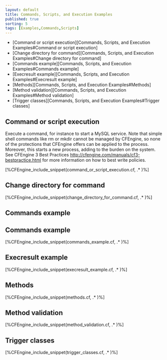 ```yaml
---
layout: default
title: Commands, Scripts, and Execution Examples 
published: true
sorting: 5
tags: [Examples,Commands,Scripts]
---
```


* [Command or script execution][Commands, Scripts, and Execution Examples#Command or script execution]
* [Change directory for command][Commands, Scripts, and Execution Examples#Change directory for command]
* [Commands example][Commands, Scripts, and Execution Examples#Commands example]
* [Execresult example][Commands, Scripts, and Execution Examples#Execresult example]
* [Methods][Commands, Scripts, and Execution Examples#Methods]
* [Method validation][Commands, Scripts, and Execution Examples#Method validation]
* [Trigger classes][Commands, Scripts, and Execution Examples#Trigger classes]

## Command or script execution ##

Execute a command, for instance to start a MySQL service. Note that simple shell commands like rm or mkdir cannot be managed by CFEngine, so none of the protections that CFEngine offers can be applied to the process. Moreover, this starts a new process, adding to the burden on the system. See CFEngine 3 Best Practices http://cfengine.com/manuals/cf3-bestpractice.html for more information on how to best write policies.


[%CFEngine_include_snippet(command_or_script_execution.cf, .* )%]

## Change directory for command


[%CFEngine_include_snippet(change_directory_for_command.cf, .* )%]

## Commands example ##

## Commands example


[%CFEngine_include_snippet(commands_example.cf, .* )%]

## Execresult example


[%CFEngine_include_snippet(execresult_example.cf, .* )%]

## Methods


[%CFEngine_include_snippet(methods.cf, .* )%]

## Method validation


[%CFEngine_include_snippet(method_validation.cf, .* )%]

## Trigger classes

[%CFEngine_include_snippet(trigger_classes.cf, .* )%]
